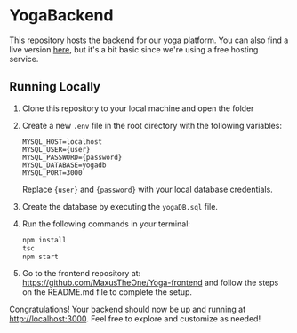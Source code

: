 # YogaBackend

This repository hosts the backend for our yoga platform. You can also find a live version [here](https://yogabackend.azurewebsites.net/events), but it's a bit basic since we're using a free hosting service.

## Running Locally

1. Clone this repository to your local machine and open the folder

2. Create a new `.env` file in the root directory with the following variables:

    ```env
    MYSQL_HOST=localhost
    MYSQL_USER={user}
    MYSQL_PASSWORD={password}
    MYSQL_DATABASE=yogadb
    MYSQL_PORT=3000
    ```

    Replace `{user}` and `{password}` with your local database credentials.

3. Create the database by executing the `yogaDB.sql` file.

4. Run the following commands in your terminal:

    ```bash
    npm install
    tsc
    npm start
    ```

5. Go to the frontend repository at: https://github.com/MaxusTheOne/Yoga-frontend and follow the steps on the README.md file to complete the setup.

Congratulations! Your backend should now be up and running at [http://localhost:3000](http://localhost:3000). Feel free to explore and customize as needed!

